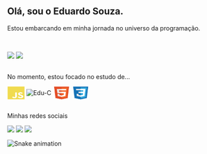 ## Olá, sou o Eduardo Souza.
<p>Estou embarcando em minha jornada no universo da programação. </p>

  ##

<div style="display: inline_block"><br>
  
  <img height="180em" src="https://github-readme-stats.vercel.app/api?username=EduardoPSouza01&show_icons=true&theme=dracula&include_all_commits=true"/>
  <img height="180em" src="https://github-readme-stats.vercel.app/api/top-langs/?username=EduardoPSouza01&layout=compact&langs_count=7&theme=dracula"/>
</div>

  ##

<div style="display: inline_block">
  <p>No momento, estou focado no estudo de...</p>
  <img align="center" alt="Edu-Js" height="30" width="40" src="https://raw.githubusercontent.com/devicons/devicon/master/icons/javascript/javascript-plain.svg">
  <img  align="center" alt="Edu-C"height="30px" width="40px" src="https://icongr.am/devicon/c-original.svg?size=128&color=currentColor">
  <img align="center" alt="Edu-HTML" height="30" width="40" src="https://raw.githubusercontent.com/devicons/devicon/master/icons/html5/html5-original.svg">
  <img align="center" alt="Edu-CSS" height="30" width="40" src="https://raw.githubusercontent.com/devicons/devicon/master/icons/css3/css3-original.svg">
</div>

##

<div>
      <p>Minhas redes sociais</p>
    <a href="https://www.instagram.com/duu_psouza/" target="_blank"><img src="https://img.shields.io/badge/-Instagram-%23E4405F?style=for-the-badge&logo=instagram&logoColor=white" target="_blank"></a>
    <a href="https://www.linkedin.com/in/eduardo-souza-757793105/" target="_blank"><img src="https://img.shields.io/badge/-LinkedIn-%230077B5?style=for-the-badge&logo=linkedin&logoColor=white" target="_blank"></a> 
    <a href="https://discord.com/channels/eduardopsouza" target="_blank"><img src="https://img.shields.io/badge/Discord-7289DA?style=for-the-badge&logo=discord&logoColor=white" target="_blank"></a> 
</div>

![Snake animation](https://github.com/EduardoPSouza01/EduardoPSouza01/blob/output/github-contribution-grid-snake.svg)

